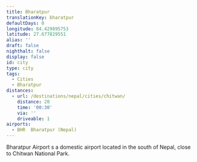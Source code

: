 ```yaml
---
title: Bharatpur
translationKey: bharatpur
defaultDays: 0
longitude: 84.429895753
latitude: 27.677829551
alias: ''
draft: false
nighthalt: false
display: false
id: city
type: city
tags:
  - Cities
  - Bharatpur
distances:
  - url: /destinations/nepal/cities/chitwan/
    distance: 20
    time: '00:30'
    via: ''
    driveable: 1
airports:
  - BHR  Bharatpur (Nepal)
---
```









Bharatpur Airport s a domestic airport located in the south of Nepal, close to Chitwan National Park.